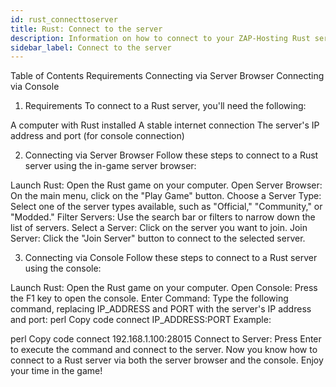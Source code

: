 ```yaml
---
id: rust_connecttoserver
title: Rust: Connect to the server
description: Information on how to connect to your ZAP-Hosting Rust server via console or server browser - ZAP-Hosting.com documentation
sidebar_label: Connect to the server
---
```

Table of Contents
Requirements
Connecting via Server Browser
Connecting via Console
<a name="requirements"></a>

1. Requirements
To connect to a Rust server, you'll need the following:

A computer with Rust installed
A stable internet connection
The server's IP address and port (for console connection)
<a name="connecting-via-server-browser"></a>

2. Connecting via Server Browser
Follow these steps to connect to a Rust server using the in-game server browser:

Launch Rust: Open the Rust game on your computer.
Open Server Browser: On the main menu, click on the "Play Game" button.
Choose a Server Type: Select one of the server types available, such as "Official," "Community," or "Modded."
Filter Servers: Use the search bar or filters to narrow down the list of servers.
Select a Server: Click on the server you want to join.
Join Server: Click the "Join Server" button to connect to the selected server.
<a name="connecting-via-console"></a>

3. Connecting via Console
Follow these steps to connect to a Rust server using the console:

Launch Rust: Open the Rust game on your computer.
Open Console: Press the F1 key to open the console.
Enter Command: Type the following command, replacing IP_ADDRESS and PORT with the server's IP address and port:
perl
Copy code
connect IP_ADDRESS:PORT
Example:

perl
Copy code
connect 192.168.1.100:28015
Connect to Server: Press Enter to execute the command and connect to the server.
Now you know how to connect to a Rust server via both the server browser and the console. Enjoy your time in the game!
